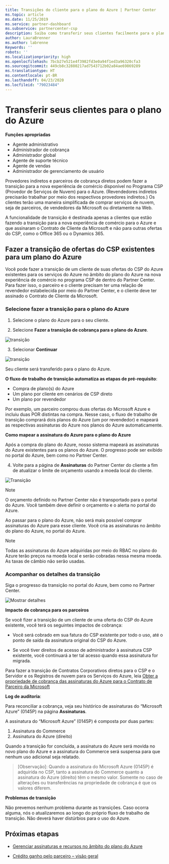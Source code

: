 ```yaml
---
title: Transições do cliente para o plano do Azure | Partner Center
ms.topic: article
ms.date: 11/25/2019
ms.service: partner-dashboard
ms.subservice: partnercenter-csp
description: Saiba como transferir seus clientes facilmente para o plano do Azure.
author: LauraBrenner
ms.author: labrenne
Keywords: ''
robots: ''
ms.localizationpriority: high
ms.openlocfilehash: 7bcb27e521e4f3982fd3e0a94f1ed3a96320cfa3
ms.sourcegitcommit: 449cb8c32880217ad7543712b02a84ae69869289
ms.translationtype: HT
ms.contentlocale: pt-BR
ms.lasthandoff: 04/23/2020
ms.locfileid: "79023484"
---
```

# <a name="transition-your-customers-to-azure-plan"></a>Transferir seus clientes para o plano do Azure

**Funções apropriadas**

- Agente administrativo
- Administrador de cobrança
- Administrador global
- Agente de suporte técnico
- Agente de vendas
- Administrador de gerenciamento de usuário

Provedores indiretos e parceiros de cobrança diretos podem fazer a transição para a nova experiência de comércio disponível no Programa CSP (Provedor de Serviços de Nuvem) para o Azure. (Revendedores indiretos precisarão trabalhar por meio dos respectivos provedores indiretos.) Os clientes terão uma maneira simplificada de comprar serviços de nuvem, seja de parceiros, de vendedores da Microsoft ou diretamente na Web.

A funcionalidade de transição é destinada apenas a clientes que estão fazendo a transição para a nova experiência de comércio para o Azure e que assinaram o Contrato de Cliente da Microsoft e não para outras ofertas do CSP, como o Office 365 ou o Dynamics 365.

## <a name="transition-existing-csp-offers-to-an-azure-plan"></a>Fazer a transição de ofertas do CSP existentes para um plano do Azure

Você pode fazer a transição de um cliente de suas ofertas do CSP do Azure existentes para os serviços do Azure no âmbito do plano do Azure na nova experiência de comércio no programa CSP de dentro do Partner Center. Para fazer isso, o parceiro e o cliente precisam ter uma relação de revendedor estabelecida por meio do Partner Center, e o cliente deve ter assinado o Contrato de Cliente da Microsoft.

### <a name="select-transition-to-azure-plan"></a>Selecione fazer a transição para o plano do Azure

1. Selecione o plano do Azure para o seu cliente.

2. Selecione **Fazer a transição de cobrança para o plano do Azure**.

![transição](images/azure/transition1.png)

3. Selecionar **Continuar**

![transição](images/azure/transition2.png)

Seu cliente será transferido para o plano do Azure.

**O fluxo de trabalho de transição automatiza as etapas de pré-requisito**:

- Compra de plano(s) do Azure
- Um plano por cliente em cenários de CSP direto  
- Um plano por revendedor  

Por exemplo, um parceiro comprou duas ofertas do Microsoft Azure e incluiu duas POR distintas na compra. Nesse caso, o fluxo de trabalho de transição comprará dois planos do Azure (um por revendedor) e mapeará as respectivas assinaturas do Azure nos planos do Azure automaticamente.  

**Como mapear a assinatura do Azure para o plano do Azure**

Após a compra do plano do Azure, nosso sistema mapeará as assinaturas do Azure existentes para os planos do Azure. O progresso pode ser exibido no portal do Azure, bem como no Partner Center. 

4. Volte para a página de **Assinaturas** do Partner Center do cliente a fim de atualizar o limite de orçamento usando a moeda local do cliente. 

![Transição](images/azure/transition3.png)

>[!NOTE]
>O orçamento definido no Partner Center não é transportado para o portal do Azure. Você também deve definir o orçamento e o alerta no portal do Azure.

Ao passar para o plano do Azure, não será mais possível comprar assinaturas do Azure para esse cliente. Você cria as assinaturas no âmbito do plano do Azure, no portal do Azure.

>[!NOTE]
> Todas as assinaturas do Azure adquiridas por meio do RBAC no plano do Azure terão preços na moeda local e serão cobradas nessa mesma moeda. As taxas de câmbio não serão usadas.

### <a name="track-your-transition-details"></a>Acompanhar os detalhes da transição

Siga o progresso da transição no portal do Azure, bem como no Partner Center.

![Mostrar detalhes](images/azure/details1.png)

**Impacto de cobrança para os parceiros**

Se você fizer a transição de um cliente de uma oferta do CSP do Azure existente, você terá os seguintes impactos de cobrança:

- Você será cobrado em sua fatura do CSP existente por todo o uso, até o ponto de saída da assinatura original do CSP do Azure.

- Se você tiver direitos de acesso de administrador à assinatura CSP existente, você continuará a ter tal acesso quando essa assinatura for migrada.

Para fazer a transição de Contratos Corporativos diretos para o CSP e o Servidor e os Registros de nuvem para os Serviços do Azure, leia [Obter a propriedade de cobrança das assinaturas do Azure para o Contrato de Parceiro da Microsoft](https://docs.microsoft.com/azure/billing/mpa-request-ownership)

**Log de auditoria**:

Para reconciliar a cobrança, veja seu histórico de assinaturas do “Microsoft Azure” (0145P) na página **Assinaturas**. 

A assinatura do “Microsoft Azure” (0145P) é composta por duas partes:
1. Assinatura do Commerce 
2. Assinatura do Azure (direito)

Quando a transição for concluída, a assinatura do Azure será movida no novo plano do Azure e a assinatura do Commerce será suspensa para que nenhum uso adicional seja relatado.  

>[Observação]\: Quando a assinatura do Microsoft Azure (0145P) é adquirida no CSP, tanto a assinatura do Commerce quanto a assinatura do Azure (direito) têm o mesmo valor. Somente no caso de alterações ou transferências na propriedade de cobrança é que os valores diferem. 

**Problemas de transição**

Não prevemos nenhum problema durante as transições. Caso ocorra alguma, nós o atualizaremos ao longo do próprio fluxo de trabalho de transição. Não deverá haver distúrbios para o uso do Azure.  

## <a name="next-steps"></a>Próximas etapas

- [Gerenciar assinaturas e recursos no âmbito do plano do Azure](azure-plan-manage.md)

- [Crédito ganho pelo parceiro – visão geral](partner-earned-credit.md)



